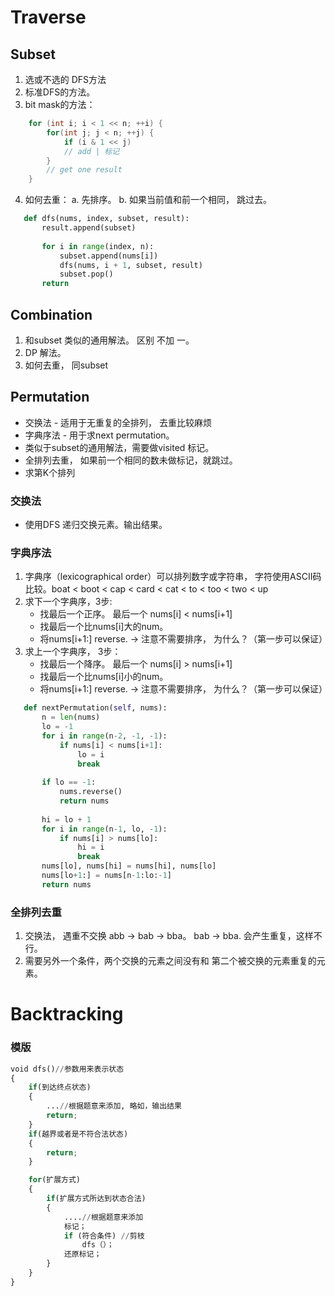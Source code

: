 

Traverse
==============
## Subset ##
   1. 选或不选的 DFS方法
   2. 标准DFS的方法。
   3. bit mask的方法：
   ```cpp
       for (int i; i < 1 << n; ++i) {
           for(int j; j < n; ++j) {
               if (i & 1 << j)
               // add | 标记
           }
           // get one result
       }
   ```
   4. 如何去重：
       a. 先排序。
       b. 如果当前值和前一个相同， 跳过去。
       
```python
   def dfs(nums, index, subset, result):
       result.append(subset)
       
       for i in range(index, n):
           subset.append(nums[i])
           dfs(nums, i + 1, subset, result)
           subset.pop()
       return
``` 
## Combination ##
1. 和subset 类似的通用解法。 区别 不加 一。
2. DP 解法。
3. 如何去重， 同subset
   
## Permutation ##
* 交换法 - 适用于无重复的全排列， 去重比较麻烦
* 字典序法 - 用于求next permutation。
* 类似于subset的通用解法，需要做visited 标记。
* 全排列去重， 如果前一个相同的数未做标记，就跳过。
* 求第K个排列

### 交换法 ###
   * 使用DFS 递归交换元素。输出结果。
    
### 字典序法 ###
1. 字典序（lexicographical order）可以排列数字或字符串， 字符使用ASCII码比较。boat < boot < cap < card < cat < to < too < two < up 
2. 求下一个字典序，3步:
   * 找最后一个正序。 最后一个 nums[i] < nums[i+1]
   * 找最后一个比nums[i]大的num。
   * 将nums[i+1:] reverse. -> 注意不需要排序， 为什么？（第一步可以保证）
3. 求上一个字典序， 3步：
   * 找最后一个降序。 最后一个 nums[i] > nums[i+1]
   * 找最后一个比nums[i]小的num。
   * 将nums[i+1:] reverse. -> 注意不需要排序， 为什么？（第一步可以保证）
```python
   def nextPermutation(self, nums):
       n = len(nums)
       lo = -1
       for i in range(n-2, -1, -1):
           if nums[i] < nums[i+1]:
               lo = i
               break
       
       if lo == -1:
           nums.reverse()
           return nums
           
       hi = lo + 1 
       for i in range(n-1, lo, -1):
           if nums[i] > nums[lo]:
               hi = i
               break
       nums[lo], nums[hi] = nums[hi], nums[lo]
       nums[lo+1:] = nums[n-1:lo:-1]
       return nums
```
### 全排列去重 ###
1. 交换法， 遇重不交换 abb -> bab -> bba。 bab -> bba. 会产生重复，这样不行。
2. 需要另外一个条件，两个交换的元素之间没有和 第二个被交换的元素重复的元素。 

Backtracking
==============

### 模版 ###
```python
void dfs()//参数用来表示状态
{
    if(到达终点状态)
    {
        ...//根据题意来添加, 略如，输出结果
        return;
    }
    if(越界或者是不符合法状态)
    {
        return;
    }

    for(扩展方式)
    {
        if(扩展方式所达到状态合法)
        {
            ....//根据题意来添加
            标记；
            if (符合条件) //剪枝
                dfs（）；
            还原标记； 
        }
    }
}
```
